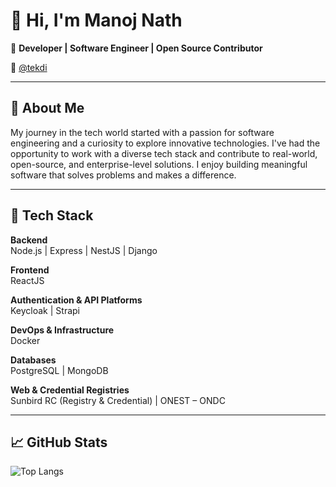 # 👋 Hi, I'm Manoj Nath

🎯 **Developer | Software Engineer | Open Source Contributor**

💼 [@tekdi](https://github.com/tekdi)

---

## 🚀 About Me

My journey in the tech world started with a passion for software engineering and a curiosity to explore innovative technologies. I've had the opportunity to work with a diverse tech stack and contribute to real-world, open-source, and enterprise-level solutions. I enjoy building meaningful software that solves problems and makes a difference.

---

## 🧰 Tech Stack

**Backend**  
Node.js | Express | NestJS | Django 

**Frontend**  
ReactJS

**Authentication & API Platforms**  
Keycloak | Strapi

**DevOps & Infrastructure**  
Docker

**Databases**  
PostgreSQL | MongoDB

**Web & Credential Registries**  
Sunbird RC (Registry & Credential) | ONEST – ONDC

---

## 📈 GitHub Stats

![Top Langs](https://github-readme-stats.vercel.app/api/top-langs/?username=ManojNathIC&layout=compact&theme=radical)
